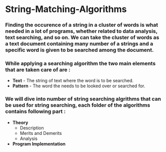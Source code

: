 # String-Matching-Algorithms

###   Finding the occurence of a string in a cluster of words is what needed in a lot of programs, whether related to data analysis, text searching, and so on. We can take the cluster of words as a text document containing many number of a strings and a specific word is given to be searched among the document.

###   While applying a searching algorithm the two main elements that are taken care of are :
* **Text** - The string of text where the word is to be searched.
* **Pattern** - The word the needs to be looked over or searched for.

### We will dive into number of string searching algrithms that can be used for string searching, each folder of the algorithms contains following part :
  * **Theory**
    * Description
    * Merits and Demerits
    * Analysis
  * **Program Implementation**
